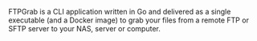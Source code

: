 FTPGrab is a CLI application written in Go and delivered as a single executable (and a Docker image) to grab your files from a remote FTP or SFTP server to your NAS, server or computer.
